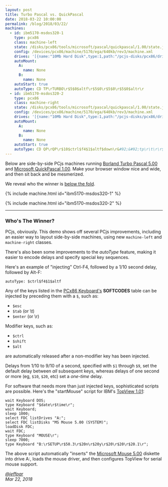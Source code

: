 ```yaml
---
layout: post
title: Turbo Pascal vs. QuickPascal
date: 2018-03-22 10:00:00
permalink: /blog/2018/03/22/
machines:
  - id: ibm5170-msdos320-1
    type: pcx86
    class: machine-left
    state: /disks/pcx86/tools/microsoft/pascal/quickpascal/1.00/state.json
    config: /devices/pcx86/machine/5170/ega/640kb/rev3/machine.xml
    drives: '[{name:"10Mb Hard Disk",type:1,path:"/pcjs-disks/pcx86/drives/10mb/MSDOS320-C400.json"}]'
    autoMount:
      A:
        name: None
      B:
        name: None
    autoStart: true
    autoType: CD TP\rTURBO\r$5$0$altf\r$5$0\r$5$0\r$5$0$altr\r
  - id: ibm5170-msdos320-2
    type: pcx86
    class: machine-right
    state: /disks/pcx86/tools/microsoft/pascal/quickpascal/1.00/state.json
    config: /devices/pcx86/machine/5170/ega/640kb/rev3/machine.xml
    drives: '[{name:"10Mb Hard Disk",type:1,path:"/pcjs-disks/pcx86/drives/10mb/MSDOS320-C400.json"}]'
    autoMount:
      A:
        name: None
      B:
        name: None
    autoStart: true
    autoType: CD QP\rQP\r$10$ctrl$f4$1$altf$down\r&#92;&#92;tp\r\t\r\r$10$altr$down\r
---
```


Below are side-by-side PCjs machines running
[Borland Turbo Pascal 5.00](/disks/pcx86/tools/borland/pascal/5.00/) and
[Microsoft QuickPascal 1.00](/disks/pcx86/tools/microsoft/pascal/quickpascal/1.00/).  Make your browser window
nice and wide, and then sit back and be mesmerized.

We reveal who the winner is [below the fold](#whos-the-winner). 

{% include machine.html id="ibm5170-msdos320-1" %}

{% include machine.html id="ibm5170-msdos320-2" %}

---

### Who's The Winner?

PCjs, obviously.  This demo shows off several PCjs improvements, including an easier way to layout side-by-side
machines, using new `machine-left` and `machine-right` classes.

There's also been some improvements to the *autoType* feature, making it easier to encode delays and specify
special key sequences.

Here's an example of "injecting" Ctrl-F4, followed by a 1/10 second delay, followed by Alt-F:

    autoType: $ctrl$f4$1$altf

Any of the keys listed in the [PCx86 Keyboard's](/modules/pcx86/lib/keyboard.js) **SOFTCODES** table can be
injected by preceding them with a `$`, such as:

- `$esc`
- `$tab` (or \t)
- `$enter` (or \r)

Modifier keys, such as:

- `$ctrl`
- `$shift`
- `$alt`

are automatically released after a non-modifier key has been injected.

Delays from 1/10 to 9/10 of a second, specified with `$1` through `$9`, set the default delay between *all*
subsequent keys, whereas delays of one second or more (eg, `$10`, `$20`, etc) set a *one-time* delay.

For software that needs more than just injected keys, sophisticated scripts are possible.  Here's the "startMouse"
script for IBM's [TopView 1.01](/disks/pcx86/apps/ibm/topview/1.01/debugger/):

    wait Keyboard DOS;
    type Keyboard "$date\r$time\r";
    wait Keyboard;
    sleep 1000;
    select FDC listDrives "A:";
    select FDC listDisks "MS Mouse 5.00 (SYSTEM)";
    loadDisk FDC;
    wait FDC;
    type Keyboard "MOUSE\r";
    sleep 7000;
    type Keyboard "B:\rSETUP\r$50.3\r$20n\r$20y\r$20\r$20\r$20.1\r";

The above script automatically "inserts" the [Microsoft Mouse 5.00](/disks/pcx86/tools/microsoft/mouse/5.00/) diskette
into drive A:, loads the mouse driver, and then configures TopView for serial mouse support.

*[@jeffpar](http://jeffpar.com)*  
*Mar 22, 2018*
